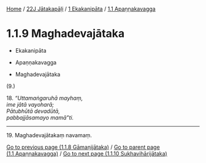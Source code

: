 
[Home](/) / [22J Jātakapāḷi](../...md) / [1 Ekakanipāta](...md) / [1.1 Apaṇṇakavagga](../22J/1/1.1.md)

# 1.1.9 Maghadevajātaka

* Ekakanipāta

* Apaṇṇakavagga

* Maghadevajātaka

(9.)

18\. _“Uttamaṅgaruhā mayhaṃ,_  
_ime jātā vayoharā;_  
_Pātubhūtā devadūtā,_  
_pabbajjāsamayo mamā”ti._  


---

19\. Maghadevajātakaṃ navamaṃ.



[Go to previous page (1.1.8 Gāmaṇijātaka)](1.1.8.md) / [Go to parent page (1.1 Apaṇṇakavagga)](../22J/1/1.1.md) / [Go to next page (1.1.10 Sukhavihārijātaka)](1.1.10.md)


